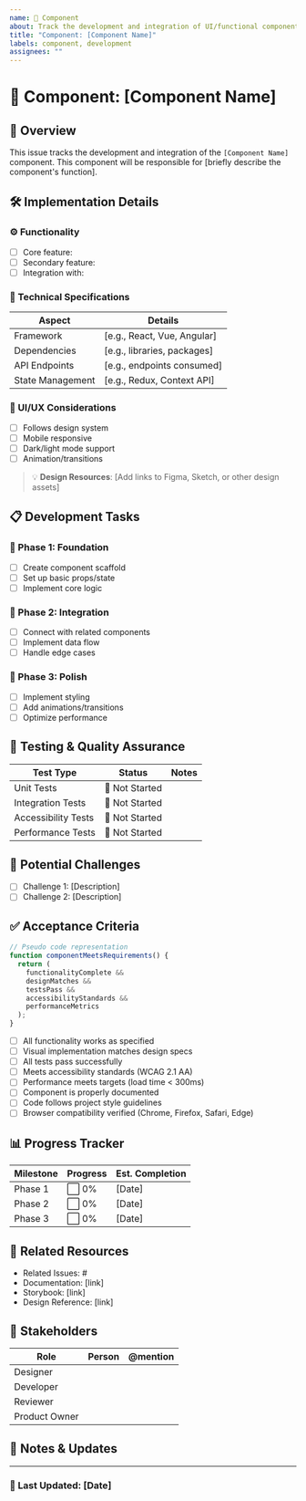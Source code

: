 ```yaml
---
name: 🧩 Component
about: Track the development and integration of UI/functional components
title: "Component: [Component Name]"
labels: component, development
assignees: ""
---
```


# 🧩 Component: [Component Name]

## 📝 Overview

<!-- Provide a brief description of this component's purpose -->

This issue tracks the development and integration of the `[Component Name]` component. This component will be responsible for [briefly describe the component's function].

## 🛠️ Implementation Details

### ⚙️ Functionality

<!-- Describe what this component will do -->

- [ ] Core feature:
- [ ] Secondary feature:
- [ ] Integration with:

### 🔌 Technical Specifications

| Aspect           | Details                     |
| ---------------- | --------------------------- |
| Framework        | [e.g., React, Vue, Angular] |
| Dependencies     | [e.g., libraries, packages] |
| API Endpoints    | [e.g., endpoints consumed]  |
| State Management | [e.g., Redux, Context API]  |

### 🎨 UI/UX Considerations

- [ ] Follows design system
- [ ] Mobile responsive
- [ ] Dark/light mode support
- [ ] Animation/transitions

> 💡 **Design Resources**: [Add links to Figma, Sketch, or other design assets]

## 📋 Development Tasks

### 📌 Phase 1: Foundation

- [ ] Create component scaffold
- [ ] Set up basic props/state
- [ ] Implement core logic

### 📌 Phase 2: Integration

- [ ] Connect with related components
- [ ] Implement data flow
- [ ] Handle edge cases

### 📌 Phase 3: Polish

- [ ] Implement styling
- [ ] Add animations/transitions
- [ ] Optimize performance

## 🧪 Testing & Quality Assurance

| Test Type           | Status         | Notes |
| ------------------- | -------------- | ----- |
| Unit Tests          | 🔴 Not Started |       |
| Integration Tests   | 🔴 Not Started |       |
| Accessibility Tests | 🔴 Not Started |       |
| Performance Tests   | 🔴 Not Started |       |

## 🚧 Potential Challenges

<!-- List any anticipated difficulties -->

- [ ] Challenge 1: [Description]
- [ ] Challenge 2: [Description]

## ✅ Acceptance Criteria

```javascript
// Pseudo code representation
function componentMeetsRequirements() {
  return (
    functionalityComplete &&
    designMatches &&
    testsPass &&
    accessibilityStandards &&
    performanceMetrics
  );
}
```

- [ ] All functionality works as specified
- [ ] Visual implementation matches design specs
- [ ] All tests pass successfully
- [ ] Meets accessibility standards (WCAG 2.1 AA)
- [ ] Performance meets targets (load time < 300ms)
- [ ] Component is properly documented
- [ ] Code follows project style guidelines
- [ ] Browser compatibility verified (Chrome, Firefox, Safari, Edge)

## 📊 Progress Tracker

| Milestone | Progress | Est. Completion |
| --------- | -------- | --------------- |
| Phase 1   | ⬜ 0%    | [Date]          |
| Phase 2   | ⬜ 0%    | [Date]          |
| Phase 3   | ⬜ 0%    | [Date]          |

## 🔗 Related Resources

- Related Issues: #
- Documentation: [link]
- Storybook: [link]
- Design Reference: [link]

## 👥 Stakeholders

| Role          | Person | @mention |
| ------------- | ------ | -------- |
| Designer      |        |          |
| Developer     |        |          |
| Reviewer      |        |          |
| Product Owner |        |          |

## 📝 Notes & Updates

<!-- Add ongoing updates as development progresses -->

---

### 📅 Last Updated: [Date]
